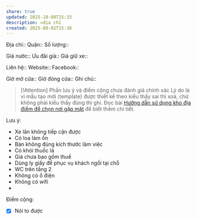 ```yaml
---
share: true
updated: 2025-10-08T15:33
description: =địa chỉ
created: 2025-08-02T15:38
---
```

Địa chỉ:: 
Quận::
Số lượng:: 

Giá nước::
Ưu đãi giá:: 
Giá giữ xe:: 
 
Liên hệ::
Website::
Facebook::

Giờ mở cửa::
Giờ đóng cửa::
Ghi chú::

> [!Attention] Phần lưu ý và điểm cộng chưa đánh giá chính xác
> Lý do là vì mẫu tạo mới (template) được thiết kế theo kiểu thấy sai thì xoá, chứ không phải kiểu thấy đúng thì ghi.  Đọc bài [Hướng dẫn sử dụng kho địa điểm để chọn nơi gặp mặt](../../index.md) để biết thêm chi tiết.

Lưu ý:
- Xe lăn không tiếp cận được
- Có loa làm ồn 
- Bàn không đúng kích thước làm việc
- Có khói thuốc lá 
- Giá chưa bao gồm thuế
- Dùng ly giấy để phục vụ khách ngồi tại chỗ
- WC trên tầng 2
- Không có ổ điện
- Không có wifi 
- 
Điểm cộng:
- [x] Nói to được
